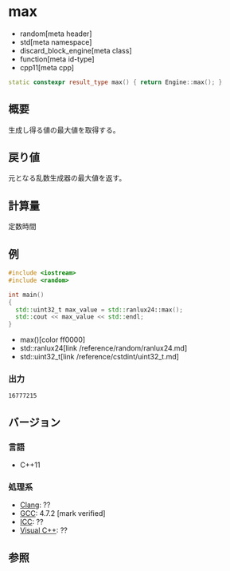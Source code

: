 # max
* random[meta header]
* std[meta namespace]
* discard_block_engine[meta class]
* function[meta id-type]
* cpp11[meta cpp]

```cpp
static constexpr result_type max() { return Engine::max(); }
```

## 概要
生成し得る値の最大値を取得する。


## 戻り値
元となる乱数生成器の最大値を返す。


## 計算量
定数時間


## 例
```cpp example
#include <iostream>
#include <random>

int main()
{
  std::uint32_t max_value = std::ranlux24::max();
  std::cout << max_value << std::endl;
}
```
* max()[color ff0000]
* std::ranlux24[link /reference/random/ranlux24.md]
* std::uint32_t[link /reference/cstdint/uint32_t.md]

### 出力
```
16777215
```

## バージョン
### 言語
- C++11

### 処理系
- [Clang](/implementation.md#clang): ??
- [GCC](/implementation.md#gcc): 4.7.2 [mark verified]
- [ICC](/implementation.md#icc): ??
- [Visual C++](/implementation.md#visual_cpp): ??


## 参照


